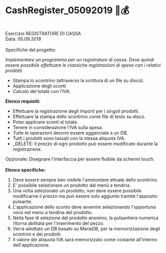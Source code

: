 # CashRegister_05092019 💸💰
<br>
Esercizio REGISTRATORE DI CASSA
<br>
Data: 05.09.2019
<br><br>
Specifiche del progetto:

<i>Implementare un programma per un registratore di cassa.
Deve quindi essere possibile effettuare le classiche registrazioni di spese
con i relativi prodotti. </i>

- Stampa lo scontrino (attraverso la scrittura di un file su disco).
- Applicazione degli sconti
- Calcolo del totale con l'IVA.

<b>Elenco requisiti:</b><br>

- Effettuare la registrazione degli importi per i singoli prodotti.
- Effettuare la stampa dello scontrino come file di testo su disco.
- Poter applicare sconti al totale.
- Tenere in considerazione l'IVA sulla spesa.
- Tutte le operazioni devono essere agganciate a un DB. 
- Tutti i prodotti sono tassati con la stessa aliquota IVA. <br>
- _DELETE: Il prezzo di ogni prodotto può essere modificato durante la registrazione. <br/>

Opzionale: Disegnare l'interfaccia per essere fluibile da schermi touch.
<br><br>
<b>Elenco specifiche: </b><br/>
1. Deve essere sempre ben visibile l'ammontare attuale dello scontrino. <br/>
2. E' possibile selezionare un prodotto dal menù a tendina.
3. Una volta selezionato un prodotto, non deve essere possibile modificarne il prezzo ma può essere solo aggiunto tramite l'apposito pulsante.
4. L'applicazione dello sconto deve avvenire selezionando l'opportuna voce nel menu a tendina del prodotto.
5. Nella fase di selezione del prodotto anonimo, la pulsantiera numerica ritorna abilitata per l'inserimento del pezzo.
6. Verrà adottato un DB basato su MariaDB, per la memorizzazione degli scontrini e dei prodotti.
7. Il valore dei aliquota IVA sarà memorizzato come costante all'interno dell'applicazione.
